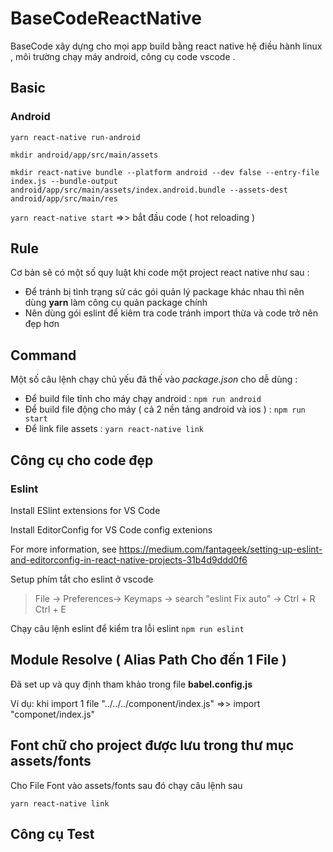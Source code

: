 # BaseCodeReactNative

BaseCode xây dựng cho mọi app build bằng react native hệ điều hành linux , môi trường chạy máy android, công cụ code vscode .

## Basic

### Android

`yarn react-native run-android`

`mkdir android/app/src/main/assets`

`mkdir react-native bundle --platform android --dev false --entry-file index.js --bundle-output android/app/src/main/assets/index.android.bundle --assets-dest android/app/src/main/res`

`yarn react-native start` =>> bắt đầu code ( hot reloading )

## Rule

Cơ bản sẽ có một số quy luật khi code một project react native như sau :

* Để  tránh bị tình trạng sử các gói quản lý package khác nhau thì nên dùng **yarn** làm công cụ quản package chính
* Nên dùng gói eslint để kiêm tra code tránh import thừa và code trở nên đẹp hơn

## Command

Một số câu lệnh chạy chủ yếu đã thế vào *package.json* cho dễ dùng :

* Để build file tĩnh cho máy chạy android : `npm run android`
* Để build file động cho máy ( cả 2 nền tảng android và ios ) : `npm run start`
* Để  link file assets : `yarn react-native link`

## Công cụ cho code đẹp

### Eslint

Install ESlint extensions for VS Code

Install EditorConfig for VS Code config extenions

For more information, see <https://medium.com/fantageek/setting-up-eslint-and-editorconfig-in-react-native-projects-31b4d9ddd0f6>

Setup phím tắt cho eslint ở vscode

  >File -> Preferences-> Keymaps -> search "eslint Fix auto" -> Ctrl + R Ctrl + E

Chạy câu lệnh eslint để kiểm tra lỗi eslint `npm run eslint`

## Module Resolve ( Alias Path Cho đến 1 File )

Đã set up và quy định tham khảo trong file **babel.config.js**

Ví dụ: khi import 1 file "../../../component/index.js" =>> import "componet/index.js"

## Font chữ cho project được lưu trong thư mục assets/fonts

Cho File Font vào assets/fonts sau đó chạy câu lệnh sau

`yarn react-native link`

## Công cụ Test
